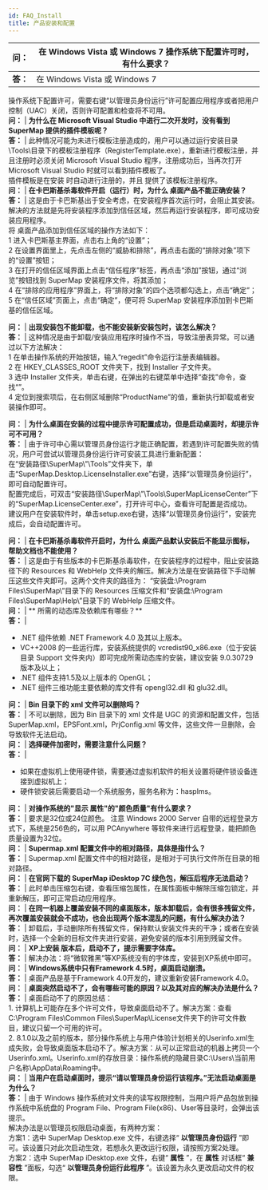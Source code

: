 ```yaml
---
id: FAQ_Install
title: 产品安装和配置
---
```

**问：** | **在 Windows Vista 或 Windows 7 操作系统下配置许可时，有什么要求？**  
---|---  
**答：** |  在 Windows Vista 或 Windows 7
操作系统下配置许可，需要右键“以管理员身份运行”许可配置应用程序或者把用户控制（UAC）关闭，否则许可配置和检查将不可用。  
**问：** | **为什么在 Microsoft Visual Studio 中进行二次开发时，没有看到 SuperMap 提供的插件模板呢？**  
**答：** |
此种情况可能为未进行模板注册造成的，用户可以通过运行安装目录\Tools\目录下的模板注册程序（RegisterTemplate.exe），重新进行模板注册，并且注册时必须关闭
Microsoft Visual Studio 程序，注册成功后，当再次打开 Microsoft Visual Studio 时就可以看到插件模板了。  
插件模板是在安装  时自动进行注册的，并且  提供了该模板注册程序。  
**问：** | **在卡巴斯基杀毒软件开启（运行）时，为什么 桌面产品不能正确安装？**  
**答：** |
这是由于卡巴斯基出于安全考虑，在安装程序首次运行时，会阻止其安装。解决的方法就是先将安装程序添加到信任区域，然后再运行安装程序，即可成功安装应用程序。  
将  桌面产品添加到信任区域的操作方法如下：  
1 进入卡巴斯基主界面，点击右上角的“设置”；  
2 在设置界面里上，先点击左侧的“威胁和排除”，再点击右面的“排除对象”项下的“设置”按钮；  
3 在打开的信任区域界面上点击“信任程序”标签，再点击“添加”按钮，通过“浏览”按钮找到 SuperMap 安装程序文件，将其添加；  
4 在“排除的应用程序”界面上，将“排除对象”的四个选项都勾选上，点击“确定”；  
5 在“信任区域”页面上，点击“确定”，便可将 SuperMap 安装程序添加到卡巴斯基的信任区域。  
  
**问：** | **出现安装包不能卸载，也不能安装新安装包时，该怎么解决？**  
**答：** |  这种情况是由于卸载/安装应用程序时操作不当，导致注册表异常。可以通过以下方法解决：  
1 在单击操作系统的开始按钮，输入“regedit”命令运行注册表编辑器。  
2 在 HKEY_CLASSES_ROOT 文件夹下，找到 Installer 子文件夹。  
3 选中 Installer 文件夹，单击右键，在弹出的右键菜单中选择“查找”命令，查找“”。  
4 定位到搜索项后，在右侧区域删除“ProductName”的值，重新执行卸载或者安装操作即可。  
  
**问：** | **为什么桌面在安装的过程中提示许可配置成功，但是启动桌面时，却提示许可不可用？**  
**答：** |  由于许可中心需以管理员身份运行才能正确配置，若遇到许可配置失败的情况，用户可尝试以管理员身份运行许可安装工具进行重新配置：  
在“安装路径\SuperMap\”\Tools”文件夹下，单击“SuperMap.Desktop.LicenseInstaller.exe”右键，选择“以管理员身份运行”，即可自动配置许可。  
配置完成后，可双击“安装路径\SuperMap\”\Tools\SuperMapLicenseCenter”下的“SuperMap.LicenseCenter.exe”，打开许可中心，查看许可配置是否成功。  
建议用户在安装软件时，单击setup.exe右键，选择“以管理员身份运行”，安装完成后，会自动配置许可。  
  
**问：** | **在卡巴斯基杀毒软件开启时，为什么 桌面产品默认安装后不能显示图标，帮助文档也不能使用？**  
**答：** |  这是由于有些版本的卡巴斯基杀毒软件，在安装程序的过程中，阻止安装路径下的 Resources 和 WebHelp
文件夹的解压。解决方法是在安装路径下手动解压这些文件夹即可。这两个文件夹的路径为： “安装盘:\Program Files\SuperMap\\”目录下的
Resources 压缩文件和“安装盘:\Program Files\SuperMap\\Help\”目录下的 WebHelp 压缩文件。  
**问：** | ** 所需的动态库及依赖库有哪些？**  
**答：** |

  * .NET 组件依赖 .NET Framework 4.0 及其以上版本。 
  * VC++2008 的一些运行库，安装系统提供的 vcredist90_x86.exe（位于安装目录 Support 文件夹内）即可完成所需动态库的安装，建议安装 9.0.30729 版本及以上；
  * .NET 组件支持1.5及以上版本的 OpenGL；
  * .NET 组件三维功能主要依赖的库文件有 opengl32.dll 和 glu32.dll。

  
**问：** | **Bin 目录下的 xml 文件可以删除吗？**  
**答：** |  不可以删除，因为 Bin 目录下的 xml 文件是 UGC 的资源和配置文件，包括
SuperMap.xml，EPSFont.xml，PrjConfig.xml 等文件，这些文件一旦删除，会导致软件无法启动。  
**问：** | **选择硬件加密时，需要注意什么问题？**  
**答：** |

  * 如果在虚拟机上使用硬件锁，需要通过虚拟机软件的相关设置将硬件锁设备连接到虚拟机上；
  * 硬件锁安装后需要启动一个系统服务，服务名称为：hasplms。

  
**问：** | **对操作系统的"显示 属性"的"颜色质量"有什么要求？**  
**答：** |  要求是32位或24位颜色。 注意 Windows 2000 Server 自带的远程登录方式下，系统是256色的，可以用
PCAnywhere 等软件来进行远程登录，能把颜色质量设置为32位。  
**问：** | **Supermap.xml 配置文件中的相对路径，具体是指什么？**  
**答：** |  Supermap.xml 配置文件中的相对路径，是相对于可执行文件所在目录的相对路径。  
**问：** | **在官网下载的 SuperMap iDesktop 7C 绿色包，解压后程序无法启动？**  
**答：** |  此时单击压缩包右键，查看压缩包属性，在属性面板中解除压缩包锁定，并重新解压，即可正常启动应用程序。  
**问：** |
**在同一机器上覆盖安装不同的桌面版本，版本卸载后，会有很多残留文件，再次覆盖安装就会不成功，也会出现两个版本混乱的问题，有什么解决办法？**  
**答：** |  卸载后，手动删除所有残留文件，保持默认安装文件夹的干净；或者在安装时，选择一个全新的目标文件夹进行安装，避免安装的版本引用到残留文件。  
**问：** | **XP上安装 版本后，启动不了，提示需要字体库。**  
**答：** |  解决办法：将“微软雅黑”等XP系统没有的字体库，安装到XP系统中即可。  
**问：** | **Windows系统中只有Framework 4.5时，桌面启动崩溃。**  
**答：** |  桌面产品是基于Framework 4.0开发的，建议重新安装Framework 4.0。  
**问：** | **桌面突然启动不了，会有哪些可能的原因？以及其对应的解决办法是什么？**  
**答：** |  桌面启动不了的原因总结：  
1\. 计算机上可能存在多个许可文件，导致桌面启动不了。解决方案：查看C:\Program Files\Common
Files\SuperMap\License文件夹下的许可文件数目，建议只留一个可用的许可。  
2\.
8.1.0以及之前的版本，部分操作系统上与用户体验计划相关的Userinfo.xml生成失败，会导致桌面版本启动不了。解决方案：从可以正常启动的机器上拷贝一个Userinfo.xml。Userinfo.xml的存放目录：操作系统的隐藏目录C:\Users\当前用户名称\AppData\Roaming中。  
**问：** | **当用户在启动桌面时，提示“请以管理员身份运行该程序。”无法启动桌面是为什么？**  
**答：** |  由于 Windows 操作系统对文件夹的读写权限控制，当用户将产品包放到操作系统中系统盘的 Program File、Program
File(x86)、User等目录时，会弹出该提示。  
解决办法是以管理员权限启动桌面，有两种方案：  
方案1：选中 SuperMap Desktop.exe 文件，右键选择“ **以管理员身份运行**
”即可。该设置只对此次启动生效，若想永久更改运行权限，请按照方案2处理。  
方案2：选中 SuperMap iDesktop.exe 文件，右键“ **属性** ”，在 **属性** 对话框“ **兼容性**
”面板，勾选“ **以管理员身份运行此程序** ”。该设置为永久更改启动文件的权限。  
  

